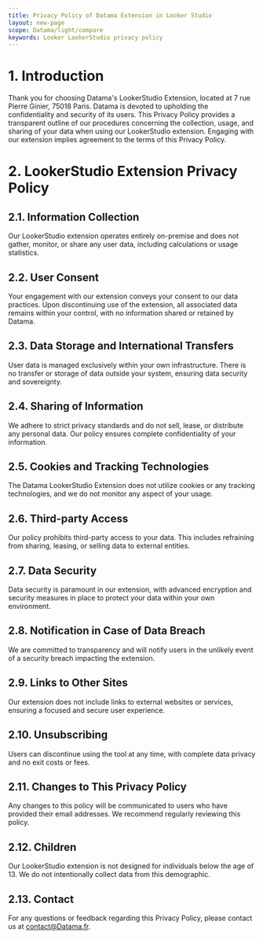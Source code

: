 ```yaml
---
title: Privacy Policy of Datama Extension in Looker Studio
layout: new-page
scope: Datama/light/compare
keywords: Looker LookerStudio privacy policy
---
```

# 1. Introduction

Thank you for choosing Datama's LookerStudio Extension, located at 7 rue Pierre Ginier, 75018 Paris. Datama is devoted to upholding the confidentiality and security of its users. This Privacy Policy provides a transparent outline of our procedures concerning the collection, usage, and sharing of your data when using our LookerStudio extension. Engaging with our extension implies agreement to the terms of this Privacy Policy.

# 2. LookerStudio Extension Privacy Policy

## 2.1. Information Collection
Our LookerStudio extension operates entirely on-premise and does not gather, monitor, or share any user data, including calculations or usage statistics.

## 2.2. User Consent
Your engagement with our extension conveys your consent to our data practices. Upon discontinuing use of the extension, all associated data remains within your control, with no information shared or retained by Datama.

## 2.3. Data Storage and International Transfers
User data is managed exclusively within your own infrastructure. There is no transfer or storage of data outside your system, ensuring data security and sovereignty.

## 2.4. Sharing of Information
We adhere to strict privacy standards and do not sell, lease, or distribute any personal data. Our policy ensures complete confidentiality of your information.

## 2.5. Cookies and Tracking Technologies
The Datama LookerStudio Extension does not utilize cookies or any tracking technologies, and we do not monitor any aspect of your usage.

## 2.6. Third-party Access
Our policy prohibits third-party access to your data. This includes refraining from sharing, leasing, or selling data to external entities.

## 2.7. Data Security
Data security is paramount in our extension, with advanced encryption and security measures in place to protect your data within your own environment.

## 2.8. Notification in Case of Data Breach
We are committed to transparency and will notify users in the unlikely event of a security breach impacting the extension.

## 2.9. Links to Other Sites
Our extension does not include links to external websites or services, ensuring a focused and secure user experience.

## 2.10. Unsubscribing
Users can discontinue using the tool at any time, with complete data privacy and no exit costs or fees.

## 2.11. Changes to This Privacy Policy
Any changes to this policy will be communicated to users who have provided their email addresses. We recommend regularly reviewing this policy.

## 2.12. Children
Our LookerStudio extension is not designed for individuals below the age of 13. We do not intentionally collect data from this demographic.

## 2.13. Contact
For any questions or feedback regarding this Privacy Policy, please contact us at contact@Datama.fr.